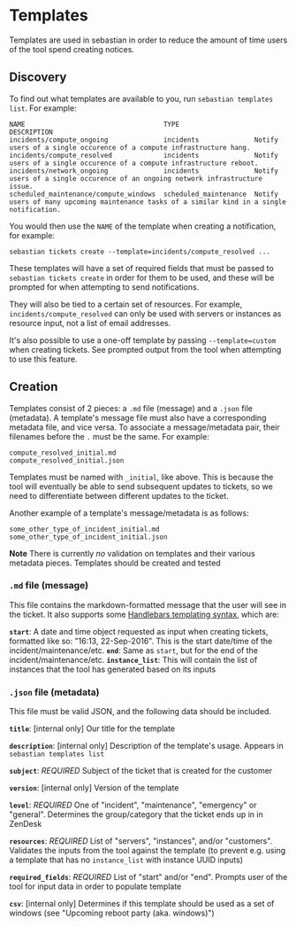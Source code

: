 # Templates

Templates are used in sebastian in order to reduce the amount of time users of the tool spend creating notices.

## Discovery

To find out what templates are available to you, run `sebastian templates list`. For example:

```
NAME                                   TYPE                   DESCRIPTION
incidents/compute_ongoing              incidents              Notify users of a single occurence of a compute infrastructure hang.
incidents/compute_resolved             incidents              Notify users of a single occurence of a compute infrastructure reboot.
incidents/network_ongoing              incidents              Notify users of a single occurence of an ongoing network infrastructure issue.
scheduled_maintenance/compute_windows  scheduled_maintenance  Notify users of many upcoming maintenance tasks of a similar kind in a single notification.

```

You would then use the `NAME` of the template when creating a notification, for example:

```
sebastian tickets create --template=incidents/compute_resolved ...
```

These templates will have a set of required fields that must be passed to `sebastian tickets create` in order for them to be used, and these will be prompted for when attempting to send notifications.

They will also be tied to a certain set of resources. For example, `incidents/compute_resolved` can only be used with servers or instances as resource input, not a list of email addresses.

It's also possible to use a one-off template by passing `--template=custom` when creating tickets. See prompted output from the tool when attempting to use this feature.

## Creation

Templates consist of 2 pieces: a `.md` file (message) and a `.json` file (metadata). A template's message file must also have a corresponding metadata file, and vice versa. To associate a message/metadata pair, their filenames before the `.` must be the same. For example:

```
compute_resolved_initial.md
compute_resolved_initial.json
```

Templates must be named with `_initial`, like above. This is because the tool will eventually be able to send subsequent updates to tickets, so we need to differentiate between different updates to the ticket.

Another example of a template's message/metadata is as follows:

```
some_other_type_of_incident_initial.md
some_other_type_of_incident_initial.json
```

**Note** There is currently _no_ validation on templates and their various metadata pieces. Templates should be created and tested

### `.md` file (message)

This file contains the markdown-formatted message that the user will see in the ticket. It also supports some [Handlebars templating syntax](http://handlebarsjs.com/), which are:

**`start`**: A date and time object requested as input when creating tickets, formatted like so: "16:13, 22-Sep-2016". This is the start date/time of the incident/maintenance/etc.
**`end`**: Same as `start`, but for the end of the incident/maintenance/etc.
**`instance_list`**: This will contain the list of instances that the tool has generated based on its inputs

### `.json` file (metadata)

This file must be valid JSON, and the following data should be included.

**`title`**: [internal only] Our title for the template

**`description`**: [internal only] Description of the template's usage. Appears in `sebastian templates list`

**`subject`**: _REQUIRED_ Subject of the ticket that is created for the customer

**`version`**: [internal only] Version of the template

**`level`**: _REQUIRED_ One of "incident", "maintenance", "emergency" or "general". Determines the group/category that the ticket ends up in in ZenDesk

**`resources`**: _REQUIRED_ List of "servers", "instances", and/or "customers". Validates the inputs from the tool against the template (to prevent e.g. using a template that has no `instance_list` with instance UUID inputs)

**`required_fields`**: _REQUIRED_ List of "start" and/or "end". Prompts user of the tool for input data in order to populate template

**`csv`**: [internal only] Determines if this template should be used as a set of windows (see "Upcoming reboot party (aka. windows)")
